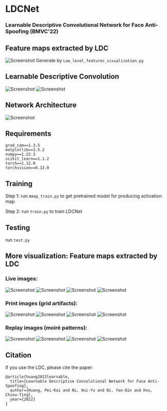 # LDCNet
### Learnable Descriptive Convolutional Network for Face Anti-Spoofing (BMVC'22)

## Feature maps extracted by LDC 
![Screenshot](figure/visualize_low_level.png)
Generate by `Low_level_features_visualization.py` 

## Learnable Descriptive Convolution
![Screenshot](figure/LDC_illustration.png)
![Screenshot](figure/formula.png)

## Network Architecture
![Screenshot](figure/LDCNet.png)

## Requirements
```
grad_cam==1.3.5
matplotlib==3.5.2
numpy==1.22.3
scikit_learn==1.1.2
torch==1.12.0
torchvision==0.13.0
```

## Training
Step 1: run `Amap_train.py` to get pretrained model for producing activation map 

Step 2: run `train.py` to train LDCNet

## Testing
run `test.py`

## More visualization: Feature maps extracted by LDC
### Live images:
![Screenshot](low_level_visualize/0001_image_live.png)
![Screenshot](low_level_visualize/0001_featmap.png)
![Screenshot](low_level_visualize/0002_image_live.png)
![Screenshot](low_level_visualize/0002_featmap.png)
### Print images (grid artifacts):
![Screenshot](low_level_visualize/0003_image_print.png)
![Screenshot](low_level_visualize/0003_featmap.png)
![Screenshot](low_level_visualize/0004_image_print.png)
![Screenshot](low_level_visualize/0004_featmap.png)
### Replay images (moiré patterns):
![Screenshot](low_level_visualize/0005_image_replay.png)
![Screenshot](low_level_visualize/0005_featmap.png)
![Screenshot](low_level_visualize/0006_image_replay.png)
![Screenshot](low_level_visualize/0006_featmap.png)

## Citation

If you use the LDC, please cite the paper:

```
@article{huang2022learnable,
  title={Learnable Descriptive Convolutional Network for Face Anti-Spoofing},
  author={Huang, Pei-Kai and Ni, Hui-Yu and Ni, Yan-Qin and Hsu, Chiou-Ting},
  year={2022}
}
```
